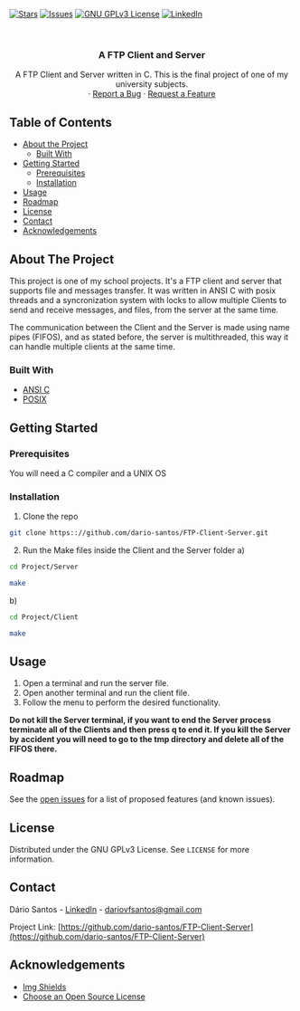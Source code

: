 <!-- PROJECT SHIELDS -->
<!--
*** I'm using markdown "reference style" links for readability.
*** Reference links are enclosed in brackets [ ] instead of parentheses ( ).
*** See the bottom of this document for the declaration of the reference variables
*** for contributors-url, forks-url, etc. This is an optional, concise syntax you may use.
*** https://www.markdownguide.org/basic-syntax/#reference-style-links
-->
[![Stars][stars-shield]][stars-url]
[![Issues][issues-shield]][issues-url]
[![GNU GPLv3 License][license-shield]][license-url]
[![LinkedIn][linkedin-shield]][linkedin-url]



<!-- PROJECT LOGO -->
<br />
<p align="center">
  <h3 align="center">A FTP Client and Server</h3>

  <p align="center">
    A FTP Client and Server written in C. This is the final project of one of my university subjects.
    <br />
    ·
    <a href="https://github.com/dario-santos/FTP-Client-Server/issues">Report a Bug</a>
    ·
    <a href="https://github.com/dario-santos/FTP-Client-Server/issues">Request a Feature</a>
  </p>
</p>



<!-- TABLE OF CONTENTS -->
## Table of Contents

* [About the Project](#about-the-project)
  * [Built With](#built-with)
* [Getting Started](#getting-started)
  * [Prerequisites](#prerequisites)
  * [Installation](#installation)
* [Usage](#usage)
* [Roadmap](#roadmap)
* [License](#license)
* [Contact](#contact)
* [Acknowledgements](#acknowledgements)



<!-- ABOUT THE PROJECT -->
## About The Project

This project is one of my school projects. It's a FTP client and server that supports file and messages transfer. It was written in ANSI C with posix threads and a syncronization system with locks to allow multiple Clients to send and receive messages, and files, from the server at the same time.

The communication between the Client and the Server is made using name pipes (FIFOS), and as stated before, the server is multithreaded, this way it can handle multiple clients at the same time.

### Built With

* [ANSI C](https://www.pdf-archive.com/2014/10/02/ansi-iso-9899-1990-1/ansi-iso-9899-1990-1.pdf)
* [POSIX](https://en.wikipedia.org/wiki/POSIX)


<!-- GETTING STARTED -->
## Getting Started

### Prerequisites

You will need a C compiler and a UNIX OS

### Installation

1. Clone the repo
```sh
git clone https:://github.com/dario-santos/FTP-Client-Server.git
```
2. Run the Make files inside the Client and the Server folder
a)
```sh
cd Project/Server

make

```
b)
```sh
cd Project/Client

make
```


<!-- USAGE EXAMPLES -->
## Usage

1. Open a terminal and run the server file.
2. Open another terminal and run the client file.
3. Follow the menu to perform the desired functionality.

**Do not kill the Server terminal, if you want to end the Server process terminate all of the Clients and then press q to end it.
If you kill the Server by accident you will need to go to the tmp directory and delete all of the FIFOS there.**


<!-- ROADMAP -->
## Roadmap

See the [open issues](https://github.com/dario-santos/FTP-Client-Server/issues) for a list of proposed features (and known issues).

<!-- LICENSE -->
## License

Distributed under the GNU GPLv3 License. See `LICENSE` for more information.



<!-- CONTACT -->
## Contact

Dário Santos - [LinkedIn](https://www.linkedin.com/in/dariovfsantos) - dariovfsantos@gmail.com

Project Link: [https://github.com/dario-santos/FTP-Client-Server](https://github.com/dario-santos/FTP-Client-Server)



<!-- ACKNOWLEDGEMENTS -->
## Acknowledgements
* [Img Shields](https://shields.io)
* [Choose an Open Source License](https://choosealicense.com)


<!-- MARKDOWN LINKS & IMAGES -->
[stars-shield]: https://img.shields.io/github/stars/dario-santos/FTP-Client-Server
[stars-url]: https://github.com/dario-santos/FTP-Client-Server/stargazers
[issues-shield]: https://img.shields.io/github/issues/dario-santos/FTP-Client-Server
[issues-url]: https://github.com/dario-santos/FTP-Client-Server/issues
[license-shield]: https://img.shields.io/github/license/dario-santos/FTP-Client-Server
[license-url]: https://github.com/dario-santos/FTP-Client-Server/blob/master/LICENSE
[linkedin-shield]: https://img.shields.io/badge/-LinkedIn-black.svg?style=flat-square&logo=linkedin&colorB=555
[linkedin-url]: https://www.linkedin.com/in/dariovfsantos/

